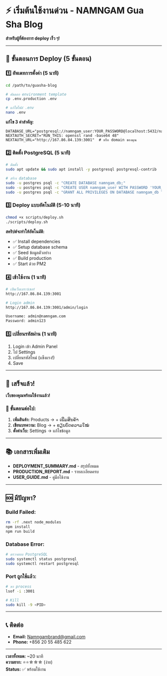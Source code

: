 # ⚡ เริ่มต้นใช้งานด่วน - NAMNGAM Gua Sha Blog

**สำหรับผู้ที่ต้องการ deploy เร็ว ๆ!**

---

## 🎯 ขั้นตอนการ Deploy (5 ขั้นตอน)

### 1️⃣ อัพเดทการตั้งค่า (5 นาที)

```bash
cd /path/to/guasha-blog

# คัดลอก environment template
cp .env.production .env

# แก้ไขไฟล์ .env
nano .env
```

**แก้ไข 3 ค่าสำคัญ:**
```env
DATABASE_URL="postgresql://namngam_user:YOUR_PASSWORD@localhost:5432/namngam_db"
NEXTAUTH_SECRET="RUN_THIS: openssl rand -base64 48"
NEXTAUTH_URL="http://167.86.84.139:3001"  # หรือ domain ของคุณ
```

### 2️⃣ ติดตั้ง PostgreSQL (5 นาที)

```bash
# ติดตั้ง
sudo apt update && sudo apt install -y postgresql postgresql-contrib

# สร้าง database
sudo -u postgres psql -c "CREATE DATABASE namngam_db;"
sudo -u postgres psql -c "CREATE USER namngam_user WITH PASSWORD 'YOUR_PASSWORD';"
sudo -u postgres psql -c "GRANT ALL PRIVILEGES ON DATABASE namngam_db TO namngam_user;"
```

### 3️⃣ Deploy แบบอัตโนมัติ (5-10 นาที)

```bash
chmod +x scripts/deploy.sh
./scripts/deploy.sh
```

**สคริปต์จะทำให้อัตโนมัติ:**
- ✅ Install dependencies
- ✅ Setup database schema
- ✅ Seed ข้อมูลตัวอย่าง
- ✅ Build production
- ✅ Start ด้วย PM2

### 4️⃣ เข้าใช้งาน (1 นาที)

```bash
# เปิดเว็บเบราว์เซอร์
http://167.86.84.139:3001

# Login admin
http://167.86.84.139:3001/admin/login

Username: admin@namngam.com
Password: admin123
```

### 5️⃣ เปลี่ยนรหัสผ่าน (1 นาที)

1. Login เข้า Admin Panel
2. ไป Settings
3. เปลี่ยนรหัสใหม่ (แข็งแรง!)
4. Save

---

## 🎊 เสร็จแล้ว!

**เว็บของคุณพร้อมใช้งานแล้ว!**

### 📝 ขั้นตอนต่อไป:

1. **เพิ่มสินค้า:** Products → + ເພີ່ມສິນຄ້າ
2. **เขียนบทความ:** Blog → + ຂຽນບົດຄວາມໃໝ່
3. **ตั้งค่าเว็บ:** Settings → แก้ไขข้อมูล

---

## 📚 เอกสารเพิ่มเติม

- **DEPLOYMENT_SUMMARY.md** - สรุปทั้งหมด
- **PRODUCTION_REPORT.md** - รายละเอียดครบ
- **USER_GUIDE.md** - คู่มือใช้งาน

---

## 🆘 มีปัญหา?

### Build Failed:
```bash
rm -rf .next node_modules
npm install
npm run build
```

### Database Error:
```bash
# ตรวจสอบ PostgreSQL
sudo systemctl status postgresql
sudo systemctl restart postgresql
```

### Port ถูกใช้แล้ว:
```bash
# หา process
lsof -i :3001

# Kill
sudo kill -9 <PID>
```

---

## 📞 ติดต่อ

- **Email:** Namngambrand@gmail.com
- **Phone:** +856 20 55 485 622

---

**เวลาทั้งหมด:** ~20 นาที  
**ความยาก:** ⭐⭐☆☆☆ (ง่าย)  
**Status:** ✅ พร้อมใช้งาน
